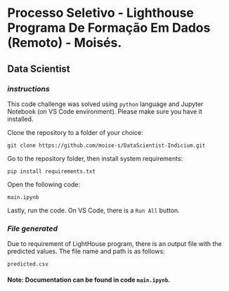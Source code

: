 # Processo Seletivo - Lighthouse Programa De Formação Em Dados (Remoto) - Moisés.

## Data Scientist

### _instructions_

This code challenge was solved using `python` language and Jupyter Notebook (on VS Code environment). Please make sure you have it installed.

Clone the repository to a folder of your choice:

```
git clone https://github.com/moise-s/DataScientist-Indicium.git
```

Go to the repository folder, then install system requirements:

```
pip install requirements.txt
```

Open the following code:

```
main.ipynb
```

Lastly, run the code. On VS Code, there is a `Run All` button.

### _File generated_

Due to requirement of LightHouse program, there is an output file with the predicted values. The file name and path is as follows:

```
predicted.csv
```

#### **Note:** Documentation can be found in code `main.ipynb`.
